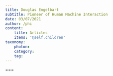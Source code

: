 ```yaml
---
title: Douglas Engelbart
subtitle: Pioneer of Human Machine Interaction
date: 03/07/2021
author: /phi
content:
    title: Articles
    items: '@self.children'
taxonomy:
    photon:
    category: 
    tag: 
---
```




===


